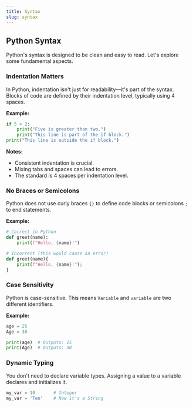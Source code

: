 ```yaml
---
title: Syntax
slug: syntax
---
```



## **Python Syntax**

Python's syntax is designed to be clean and easy to read. Let's explore some fundamental aspects.

### **Indentation Matters**

In Python, indentation isn't just for readability—it's part of the syntax. Blocks of code are defined by their
indentation level, typically using 4 spaces.

**Example:**

```python
if 5 > 2:
    print("Five is greater than two.")
    print("This line is part of the if block.")
print("This line is outside the if block.")
```

**Notes:**

- Consistent indentation is crucial.
- Mixing tabs and spaces can lead to errors.
- The standard is 4 spaces per indentation level.

### **No Braces or Semicolons**

Python does not use curly braces `{}` to define code blocks or semicolons `;` to end statements.

**Example:**

```python
# Correct in Python
def greet(name):
    print(f"Hello, {name}!")

# Incorrect (this would cause an error)
def greet(name){
    print(f"Hello, {name}!");
}
```

### **Case Sensitivity**

Python is case-sensitive. This means `Variable` and `variable` are two different identifiers.

**Example:**

```python
age = 25
Age = 30

print(age)  # Outputs: 25
print(Age)  # Outputs: 30
```

### **Dynamic Typing**

You don't need to declare variable types. Assigning a value to a variable declares and initializes it.

```python
my_var = 10       # Integer
my_var = 'Ten'    # Now it's a String
```
